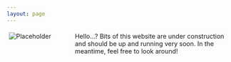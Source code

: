 ```yaml
---
layout: page
---
```

<meta name="viewport" content="width=device-width, initial-scale=1" />
   <div class="container" style="display: flex;">
       <div style="margin: 5px; width: 70%;">
          <img align="center" src="/images/404.jpg" alt="Placeholder"/>
       </div>
       <div style="margin: 5px; flex-grow: 1;">
          Hello...?
          Bits of this website are under construction and should be up and running very soon. In the meantime, feel free to look around!
   </div>
